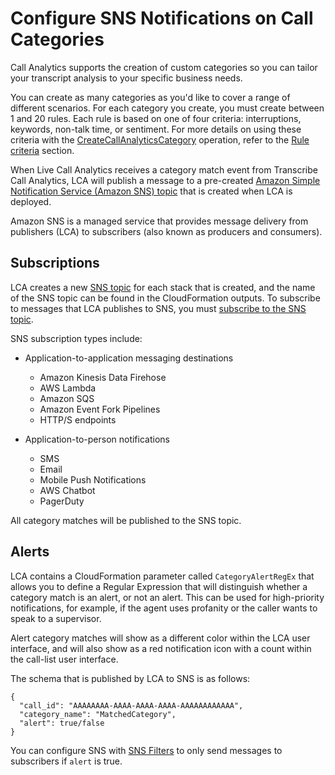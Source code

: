 # Configure SNS Notifications on Call Categories

Call Analytics supports the creation of custom categories so you can tailor your transcript analysis to your specific business needs.

You can create as many categories as you'd like to cover a range of different scenarios. For each category you create, you must create between 1 and 20 rules. Each rule is based on one of four criteria: interruptions, keywords, non-talk time, or sentiment. For more details on using these criteria with the [CreateCallAnalyticsCategory](https://docs.aws.amazon.com/transcribe/latest/APIReference/API_CreateCallAnalyticsCategory.html) operation, refer to the [Rule criteria](https://docs.aws.amazon.com/transcribe/latest/dg/call-analytics-create-categories.html#call-analytics-create-categories-rules#call-analytics-create-categories-rules) section.

When Live Call Analytics receives a category match event from Transcribe Call Analytics, LCA will publish a message to a pre-created [Amazon Simple Notification Service (Amazon SNS) topic](https://docs.aws.amazon.com/sns/latest/dg/welcome.html) that is created when LCA is deployed.

Amazon SNS is a managed service that provides message delivery from publishers (LCA) to subscribers (also known as producers and consumers). 

## Subscriptions

LCA creates a new [SNS topic](https://docs.aws.amazon.com/sns/latest/dg/sns-create-topic.html) for each stack that is created, and the name of the SNS topic can be found in the CloudFormation outputs. To subscribe to messages that LCA publishes to SNS, you must [subscribe to the SNS topic](https://docs.aws.amazon.com/sns/latest/dg/sns-create-subscribe-endpoint-to-topic.html). 

SNS subscription types include:

- Application-to-application messaging destinations
  - Amazon Kinesis Data Firehose
  - AWS Lambda
  - Amazon SQS
  - Amazon Event Fork Pipelines
  - HTTP/S endpoints
  
- Application-to-person notifications
  - SMS
  - Email
  - Mobile Push Notifications
  - AWS Chatbot
  - PagerDuty

All category matches will be published to the SNS topic.

## Alerts

LCA contains a CloudFormation parameter called `CategoryAlertRegEx` that allows you to define a Regular Expression that will distinguish whether a category match is an alert, or not an alert. This can be used for high-priority notifications, for example, if the agent uses profanity or the caller wants to speak to a supervisor.

Alert category matches will show as a different color within the LCA user interface, and will also show as a red notification icon with a count within the call-list user interface.

The schema that is published by LCA to SNS is as follows:

```
{
  "call_id": "AAAAAAAA-AAAA-AAAA-AAAA-AAAAAAAAAAAA", 
  "category_name": "MatchedCategory", 
  "alert": true/false
}
```

You can configure SNS with [SNS Filters](https://docs.aws.amazon.com/sns/latest/dg/sns-message-filtering.html) to only send messages to subscribers if `alert` is true.


